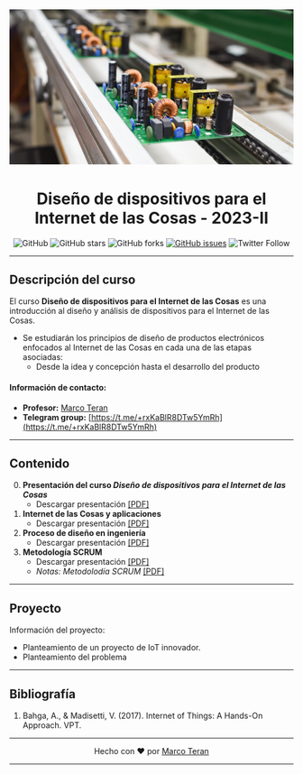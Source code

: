 [![banner](/_assets/pics/band_iothd.jpg)](https://github.com/marcoteran/iothd)
---
<div align="center">

# Diseño de dispositivos para el Internet de las Cosas - 2023-II
![GitHub](https://img.shields.io/github/license/marcoteran/iothd)
![GitHub stars](https://img.shields.io/github/stars/marcoteran/iothd)
![GitHub forks](https://img.shields.io/github/forks/marcoteran/iothd)
[![GitHub issues](https://img.shields.io/github/issues/marcoteran/iothd?color=%23fa251e&logo=GitHub)](https://github.com/marcoteran/iothd/issues)
![Twitter Follow](https://img.shields.io/twitter/follow/marcotulioteran?style=social)
</div>

---
## Descripción del curso

El curso **Diseño de dispositivos para el Internet de las Cosas**  es una introducción al diseño y análisis de dispositivos para el Internet de las Cosas.
* Se estudiarán los principios de diseño de productos electrónicos enfocados al Internet de las Cosas en cada una de las etapas asociadas:
	- Desde la idea y concepción hasta el desarrollo del producto

#### Información de contacto:
* **Profesor:** [Marco Teran](https://marcoteran.github.io/)
* **Telegram group:** [https://t.me/+rxKaBlR8DTw5YmRh](https://t.me/+rxKaBlR8DTw5YmRh)
---

## Contenido
0. **Presentación del curso *Diseño de dispositivos para el Internet de las Cosas***
	* Descargar presentación [[PDF]](https://github.com/marcoteran/iothd/raw/master/lectures/00_iothd_syllabus.pdf)
1. **Internet de las Cosas y aplicaciones**
	* Descargar presentación [[PDF]](https://github.com/marcoteran/iothd/raw/master/lectures/01_iothd_iotapplications.pdf)
2. **Proceso de diseño en ingeniería**
	* Descargar presentación [[PDF]](https://github.com/marcoteran/iothd/raw/master/lectures/02_iothd_designprocess.pdf)
3. **Metodología SCRUM**
	* Descargar presentación [[PDF]](https://github.com/marcoteran/iothd/raw/master/lectures/03_iothd_scrum.pdf)
	* *Notas: Metodolodía SCRUM* [[PDF]](https://github.com/marcoteran/iothd/raw/master/resources/literature/iothd_scrum.pdf)

---		
## Proyecto
Información del proyecto:
- Planteamiento de un proyecto de IoT innovador.
- Planteamiento del problema

---
## Bibliografía
1. Bahga, A., & Madisetti, V. (2017). Internet of Things: A Hands-On Approach. VPT.

---

<div align="center">

Hecho con ❤️ por [Marco Teran](https://github.com/marcoteran)

</div>

---